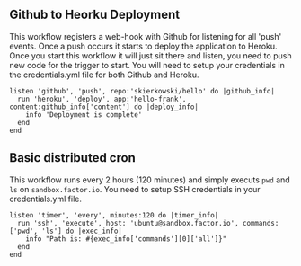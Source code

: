 
## Github to Heorku Deployment
This workflow registers a web-hook with Github for listening for all 'push' events. Once a push occurs it starts to deploy the application to Heroku. Once you start this workflow it will just sit there and listen, you need to push new code for the trigger to start. You will need to setup your credentials in the credentials.yml file for both Github and Heroku.

    listen 'github', 'push', repo:'skierkowski/hello' do |github_info|
      run 'heroku', 'deploy', app:'hello-frank', content:github_info['content'] do |deploy_info|
        info 'Deployment is complete'
      end
    end


## Basic distributed cron
This workflow runs every 2 hours (120 minutes) and simply executs `pwd` and `ls` on `sandbox.factor.io`. You need to setup SSH credentials in your credentials.yml file.

    listen 'timer', 'every', minutes:120 do |timer_info|
      run 'ssh', 'execute', host: 'ubuntu@sandbox.factor.io', commands: ['pwd', 'ls'] do |exec_info|
        info "Path is: #{exec_info['commands'][0]['all']}"
      end
    end
